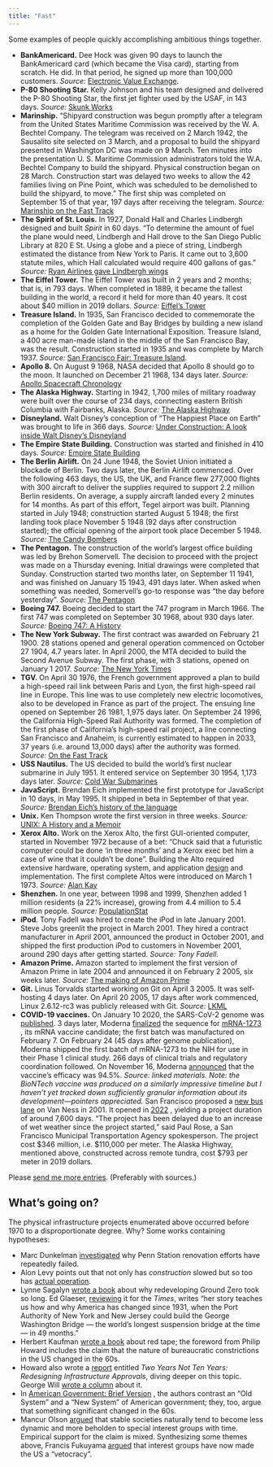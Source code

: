 ```yaml
---
title: "Fast"
---
```


Some examples of people quickly accomplishing ambitious things together.

* **BankAmericard.** Dee Hock was given 90 days to launch the BankAmericard card (which became the Visa card), starting from scratch. He did. In that period, he signed up more than 100,000 customers. *Source:* [Electronic Value Exchange](https://www.amazon.com/Electronic-Value-Exchange-Origins-Computing/dp/1849961387).
* **P-80 Shooting Star.** Kelly Johnson and his team designed and delivered the P-80 Shooting Star, the first jet fighter used by the USAF, in 143 days. *Source:* [Skunk Works](https://www.amazon.com/Skunk-Works-Personal-Memoir-Lockheed/dp/0316743003) 
* **Marinship.** “Shipyard construction was begun promptly after a telegram from the United States Maritime Commission was received by the W. A. Bechtel Company. The telegram was received on 2 March 1942, the Sausalito site selected on 3 March, and a proposal to build the shipyard presented in Washington DC was made on 9 March. Ten minutes into the presentation U. S. Maritime Commission administrators told the W.A. Bechtel Company to build the shipyard. Physical construction began on 28 March. Construction start was delayed two weeks to allow the 42 families living on Pine Point, which was scheduled to be demolished to build the shipyard, to move.” The first ship was completed on September 15 of that year, 197 days after receiving the telegram. *Source:* [Marinship on the Fast Track](http://www.sausalitohistoricalsociety.com/2019-columns/2019/1/23/marinship-on-the-fast-track) 
* **The Spirit of St. Louis.** In 1927, Donald Hall and Charles Lindbergh designed and built *Spirit* in 60 days. “To determine the amount of fuel the plane would need, Lindbergh and Hall drove to the San Diego Public Library at 820 E St. Using a globe and a piece of string, Lindbergh estimated the distance from New York to Paris. It came out to 3,600 statute miles, which Hall calculated would require 400 gallons of gas.” *Source:* [Ryan Airlines gave Lindbergh wings](http://www.sandiegoyesterday.com/wp-content/uploads/2011/04/lindbergh.pdf) 
* **The Eiffel Tower.** The Eiffel Tower was built in 2 years and 2 months; that is, in 793 days. When completed in 1889, it became the tallest building in the world, a record it held for more than 40 years. It cost about $40 million in 2019 dollars. *Source:* [Eiffel’s Tower](https://www.amazon.com/Eiffels-Tower-Thrilling-Extraordinary-Introduced/dp/0143117297/) 
* **Treasure Island.** In 1935, San Francisco decided to commemorate the completion of the Golden Gate and Bay Bridges by building a new island as a home for the Golden Gate International Exposition. Treasure Island, a 400 acre man-made island in the middle of the San Francisco Bay, was the result. Construction started in 1935 and was complete by March 1937. *Source:* [San Francisco Fair: Treasure Island](https://www.amazon.com/Francisco-Fair-Treasure-Island-1939-1940/dp/094208702X).
* **Apollo 8.** On August 9 1968, NASA decided that Apollo 8 should go to the moon. It launched on December 21 1968, 134 days later. *Source:* [Apollo Spacecraft Chronology](https://www.hq.nasa.gov/office/pao/History/SP-4009/v4p2n.htm) 
* **The Alaska Highway.** Starting in 1942, 1,700 miles of military roadway were built over the course of 234 days, connecting eastern British Columbia with Fairbanks, Alaska. *Source:* [The Alaska Highway](https://www.amazon.com/Alaska-Highway-World-War-Occupation/dp/0806151765) 
* **Disneyland.** Walt Disney’s conception of “The Happiest Place on Earth” was brought to life in 366 days. *Source:* [Under Construction: A look inside Walt Disney’s Disneyland](https://www.itsnicethat.com/features/walt-disney-disneyland-taschen-publication-030918) 
* **The Empire State Building.** Construction was started and finished in 410 days. *Source:* [Empire State Building](https://www.amazon.com/Empire-State-Building-America-Then/dp/1604130458) 
* **The Berlin Airlift.** On 24 June 1948, the Soviet Union initiated a blockade of Berlin. Two days later, the Berlin Airlift commenced. Over the following 463 days, the US, the UK, and France flew 277,000 flights with 300 aircraft to deliver the supplies required to support 2.2 million Berlin residents. On average, a supply aircraft landed every 2 minutes for 14 months. As part of this effort, Tegel airport was built. Planning started in July 1948; construction started August 5 1948; the first landing took place November 5 1948 (92 days after construction started); the official opening of the airport took place December 5 1948. *Source:* [The Candy Bombers](https://www.amazon.com/Candy-Bombers-Untold-Airlift-Americas/dp/0425227715/) 
* **The Pentagon.** The construction of the world’s largest office building was led by Brehon Somervell. The decision to proceed with the project was made on a Thursday evening. Initial drawings were completed that Sunday. Construction started two months later, on September 11 1941, and was finished on January 15 1943, 491 days later. When asked when something was needed, Somervell’s go-to response was “the day before yesterday”. *Source:* [The Pentagon](https://www.amazon.com/Pentagon-History-Steve-Vogel/dp/0812973259) 
* **Boeing 747.** Boeing decided to start the 747 program in March 1966. The first 747 was completed on September 30 1968, about 930 days later. *Source:* [Boeing 747: A History](https://www.amazon.com/Boeing-747-History-Delivering-Dream/dp/1783030399/) 
* **The New York Subway.** The first contract was awarded on February 21 1900. 28 stations opened and general operation commenced on October 27 1904, 4.7 years later. In April 2000, the MTA decided to build the Second Avenue Subway. The first phase, with 3 stations, opened on January 1 2017. *Source:* [The New York Times](https://www.nytimes.com/1904/10/28/archives/our-subway-open-150000-try-it-mayor-mcclellan-runs-the-first.html&legacy=true) 
* **TGV.** On April 30 1976, the French government approved a plan to build a high-speed rail link between Paris and Lyon, the first high-speed rail line in Europe. This line was to use completely new electric locomotives, also to be developed in France as part of the project. The ensuing line opened on September 26 1981, 1,975 days later. On September 24 1996, the California High-Speed Rail Authority was formed. The completion of the first phase of California’s high-speed rail project, a line connecting San Francisco and Anaheim, is currently estimated to happen in 2033, 37 years (i.e. around 13,000 days) after the authority was formed. *Source:* [On the Fast Track](https://www.amazon.com/Fast-Track-Railway-Modernization-1944-1983-dp-0275973778/dp/0275973778) 
* **USS Nautilus.** The US decided to build the world’s first nuclear submarine in July 1951. It entered service on September 30 1954, 1,173 days later. *Source:* [Cold War Submarines](https://www.amazon.com/gp/product/1574885308) 
* **JavaScript.** Brendan Eich implemented the first prototype for JavaScript in 10 days, in May 1995. It shipped in beta in September of that year. *Source:* [Brendan Eich’s history of the language](https://www.youtube.com/watch?v=GxouWy-ZE80&feature=youtu.be&t=12) 
* **Unix.** Ken Thompson wrote the first version in three weeks. *Source:* [UNIX: A History and a Memoir](https://www.amazon.com/UNIX-History-Memoir-Brian-Kernighan/dp/1695978552/) 
* **Xerox Alto.** Work on the Xerox Alto, the first GUI-oriented computer, started in November 1972 because of a bet: “Chuck said that a futuristic computer could be done ‘in three months’ and a Xerox exec bet him a case of wine that it couldn’t be done”. Building the Alto required extensive hardware, operating system, and application [design](https://patrickcollison.com/static/files/alto.pdf)  and implementation. The first complete Altos were introduced on March 1 1973. *Source:* [Alan Kay](https://www.quora.com/How-was-the-Xerox-Alto-done-in-only-3-months/answer/Alan-Kay-11) 
* **Shenzhen.** In one year, between 1998 and 1999, Shenzhen added 1 million residents (a 22% increase), growing from 4.4 million to 5.4 million people. *Source:* [PopulationStat](https://populationstat.com/china/shenzhen) 
* **iPod**. Tony Fadell was hired to create the iPod in late January 2001. Steve Jobs greenlit the project in March 2001. They hired a contract manufacturer in April 2001, announced the product in October 2001, and shipped the first production iPod to customers in November 2001, around 290 days after getting started. *Source: Tony Fadell*.
* **Amazon Prime.** Amazon started to implement the first version of Amazon Prime in late 2004 and announced it on February 2 2005, six weeks later. *Source:* [The making of Amazon Prime](https://www.vox.com/recode/2019/5/3/18511544/amazon-prime-oral-history-jeff-bezos-one-day-shipping) 
* **Git.** Linus Torvalds started working on Git on April 3 2005. It was self-hosting 4 days later. On April 20 2005, 17 days after work commenced, Linux 2.6.12-rc3 was publicly released with Git. *Source:* [LKML](https://lkml.org/lkml/2005/4/20/159) 
* **COVID-19 vaccines.** On January 10 2020, the SARS-CoV-2 genome was [published](https://virological.org/t/novel-2019-coronavirus-genome/319). 3 days later, Moderna [finalized](https://www.modernatx.com/modernas-work-potential-vaccine-against-covid-19)  the sequence for [mRNA-1273](https://en.wikipedia.org/wiki/Moderna#COVID-19_vaccine_candidate) , its mRNA vaccine candidate; the first batch was manufactured on February 7. On February 24 (45 days after genome publication), Moderna shipped the first batch of mRNA-1273 to the NIH for use in their Phase 1 clinical study. 266 days of clinical trials and regulatory coordination followed. On November 16, Moderna [announced](https://investors.modernatx.com/news-releases/news-release-details/modernas-covid-19-vaccine-candidate-meets-its-primary-efficacy)  that the vaccine’s efficacy was 94.5%. *Source: linked materials. Note: the BioNTech vaccine was produced on a similarly impressive timeline but I haven’t yet tracked down sufficiently granular information about its development—pointers appreciated.*
San Francisco proposed a [new bus lane](https://www.sfexaminer.com/news/two-mile-long-van-ness-bus-lane-project-faces-two-year-delay/)  on Van Ness in 2001. It opened in [2022](https://www.sfchronicle.com/sf/article/S-F-s-Van-Ness-transit-project-is-ready-after-17027218.php) , yielding a project duration of around 7,600 days. “The project has been delayed due to an increase of wet weather since the project started,” said Paul Rose, a San Francisco Municipal Transportation Agency spokesperson. The project cost $346 million, i.e. $110,000 per meter. The Alaska Highway, mentioned above, constructed across remote tundra, cost $793 per meter in 2019 dollars.

Please [send me more entries](mailto:patrick@collison.ie). (Preferably with sources.)

## What’s going on?
The physical infrastructure projects enumerated above occurred before 1970 to a disproportionate degree. Why? Some works containing hypotheses:
* Marc Dunkelman [investigated](https://www.politico.com/news/magazine/2019/11/29/penn-station-robert-caro-073564)  why Penn Station renovation efforts have repeatedly failed.
* Alon Levy points out that not only has *construction* slowed but so too has [actual operation](https://pedestrianobservations.com/2021/06/20/quick-note-deterioration-of-speed/).
* Lynne Sagalyn [wrote a book](https://www.amazon.com/Power-Ground-Zero-Politics-Manhattan/dp/0190607025)  about why redeveloping Ground Zero took so long. Ed Glaeser, [reviewing](https://www.nytimes.com/2016/10/02/books/review/power-at-ground-zero-lynne-b-sagalyn.html)  it for the *Times*, writes “her ­story teaches us how and why America has changed since 1931, when the Port Authority of New York and New Jersey could build the George Washington Bridge — the world’s longest suspension bridge at the time — in 49 months.”
* Herbert Kaufman [wrote a book](https://www.amazon.com/dp/B00U1V3EAQ)  about red tape; the foreword from Philip Howard includes the claim that the nature of bureaucratic constrictions in the US changed in the 60s.
* Howard also wrote a [report](https://www.commongood.org/wp-content/uploads/2017/07/2YearsNot10Years.pdf)  entitled *Two Years Not Ten Years: Redesigning Infrastructure Approvals*, diving deeper on this topic. George Will [wrote a column](https://www.washingtonpost.com/opinions/how-we-waste-a-massive-amount-of-infrastructure-money--before-building-even-starts/2017/06/09/e8834994-4c67-11e7-9669-250d0b15f83b_story.html)  about it.
* In [American Government: Brief Version](https://www.amazon.com/American-Government-James-Q-Wilson/dp/1133594379) , the authors contrast an “Old System” and a “New System” of American government; they, too, argue that something significant changed in the 60s.
* Mancur Olson [argued](https://www.amazon.com/Rise-Decline-Nations-Stagflation-Rigidities/dp/0300030797)  that stable societies naturally tend to become less dynamic and more beholden to special interest groups with time. Empirical support for the claim is mixed. Synthesizing some themes above, Francis Fukuyama [argued](https://publicpolicy.stanford.edu/news/interview-francis-fukuyama)  that interest groups have now made the US a “vetocracy”.
